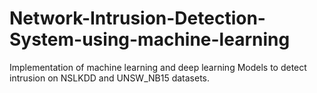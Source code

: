 # Network-Intrusion-Detection-System-using-machine-learning
Implementation of machine learning and deep learning Models to detect intrusion on NSLKDD and UNSW_NB15 datasets.
